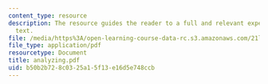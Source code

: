 ```yaml
---
content_type: resource
description: The resource guides the reader to a full and relevant experience of the
  text.
file: /media/https%3A/open-learning-course-data-rc.s3.amazonaws.com/21l-705-masterworks-in-american-short-fiction-fall-2005/b50b2b728c0325a15f13e16d5e748ccb_analyzing.pdf
file_type: application/pdf
resourcetype: Document
title: analyzing.pdf
uid: b50b2b72-8c03-25a1-5f13-e16d5e748ccb
---
```

